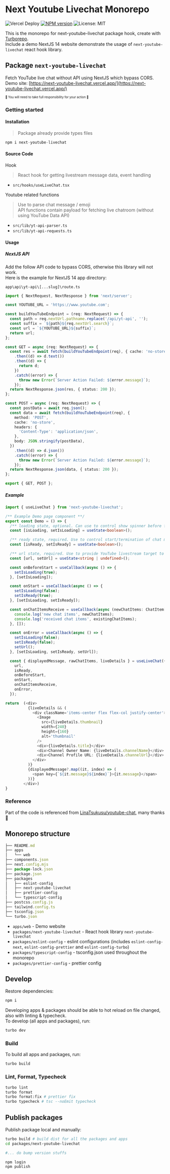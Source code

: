 # Next Youtube Livechat Monorepo

![Vercel Deploy](https://vercel-badge-sawa.vercel.app/?app=next-youtube-livechat)
<span class="badge-npmversion"><a href="https://npmjs.org/package/next-youtube-livechat" title="View this project on NPM"><img src="https://img.shields.io/npm/v/next-youtube-livechat" alt="NPM version" /></a></span>
![License: MIT](https://img.shields.io/badge/License-MIT-yellow.svg)

This is the monorepo for next-youtube-livechat package hook, create with [Turborepo](https://turbo.build/repo).  
Include a demo NextJS 14 website demonstrate the usage of `next-youtube-livechat` react hook library.

## Package `next-youtube-livechat`

Fetch YouTube live chat without API using NextJS which bypass CORS.  
Demo site: [https://next-youtube-livechat.vercel.app/](https://next-youtube-livechat.vercel.app/)

<sup><sub>🚨 You will need to take full responsibility for your action 🚨</sub></sup>

### Getting started

#### Installation

> Package already provide types files

```ts
npm i next-youtube-livechat
```

#### Source Code

Hook

> React hook for getting livestream message data, event handling

- `src/hooks/useLiveChat.tsx`

Youtube related functions

> Use to parse chat message / emoji  
> API functions contain payload for fetching live chatroom (without using YouTube Data API)

- `src/lib/yt-api-parser.ts`
- `src/lib/yt-api-requests.ts`

#### Usage

##### NextJS API

Add the follow API code to bypass CORS, otherwise this library will not work.  
Here is the example for NextJS 14 app directory:

`app\api\yt-api\[...slug]\route.ts`

```ts
import { NextRequest, NextResponse } from 'next/server';

const YOUTUBE_URL = 'https://www.youtube.com';

const buildYouTubeEndpoint = (req: NextRequest) => {
  const path = req.nextUrl.pathname.replace('/api/yt-api', '');
  const suffix = `${path}${req.nextUrl.search}`;
  const url = `${YOUTUBE_URL}${suffix}`;
  return url;
};

const GET = async (req: NextRequest) => {
  const res = await fetch(buildYouTubeEndpoint(req), { cache: 'no-store' })
    .then((d) => d.text())
    .then((d) => {
      return d;
    })
    .catch((error) => {
      throw new Error(`Server Action Failed: ${error.message}`);
    });
  return NextResponse.json(res, { status: 200 });
};

const POST = async (req: NextRequest) => {
  const postData = await req.json();
  const data = await fetch(buildYouTubeEndpoint(req), {
    method: 'POST',
    cache: 'no-store',
    headers: {
      'Content-Type': 'application/json',
    },
    body: JSON.stringify(postData),
  })
    .then((d) => d.json())
    .catch((error) => {
      throw new Error(`Server Action Failed: ${error.message}`);
    });
  return NextResponse.json(data, { status: 200 });
};

export { GET, POST };
```

##### Example

```ts
import { useLiveChat } from 'next-youtube-livechat';

/** Example Demo page component **/
export const Demo = () => {
  /** loading state, optional. Can use to control show spinner before fetching start & hide spinner after fetching start **/
  const [isLoading, setIsLoading] = useState<boolean>();

  /** ready state, required. Use to control start/termination of chat message polling **/
  const [isReady, setIsReady] = useState<boolean>();

  /** url state, required. Use to provide YouTube livestream target to fetch chat message **/
  const [url, setUrl] = useState<string | undefined>();

  const onBeforeStart = useCallback(async () => {
    setIsLoading(true);
  }, [setIsLoading]);

  const onStart = useCallback(async () => {
    setIsLoading(false);
    setIsReady(true);
  }, [setIsLoading, setIsReady]);

  const onChatItemsReceive = useCallback(async (newChatItems: ChatItem[], existingChatItems: ChatItem[]) => {
    console.log('new chat items', newChatItems);
    console.log('received chat items', existingChatItems);
  }, []);

  const onError = useCallback(async () => {
    setIsLoading(false);
    setIsReady(false);
    setUrl();
  }, [setIsLoading, setIsReady, setUrl]);

  const { displayedMessage, rawChatItems, liveDetails } = useLiveChat({
    url,
    isReady,
    onBeforeStart,
    onStart,
    onChatItemsReceive,
    onError,
  });

return  (<div>
          {liveDetails && (
            <div className='items-center flex flex-col justify-center'>
              <Image
                src={liveDetails.thumbnail}
                width={240}
                height={160}
                alt='thumbnail'
              />
              <div>{liveDetails.title}</div>
              <div>Channel Owner Name: {liveDetails.channelName}</div>
              <div>Channel Profile URL: {liveDetails.channelUrl}</div>
            </div>
          )}
          {displayedMessage?.map((it, index) => (
            <span key={`${it.message}${index}`}>{it.message}</span>
          ))}
        </div>)
}
```

### Reference

Part of the code is referenced from [LinaTsukusu/youtube-chat](https://github.com/LinaTsukusu/youtube-chat), many thanks 🙌

## Monorepo structure

```ts
├── README.md
├── apps
│   └── web
├── components.json
├── next.config.mjs
├── package-lock.json
├── package.json
├── packages
│   ├── eslint-config
│   ├── next-youtube-livechat
│   ├── prettier-config
│   └── typescript-config
├── postcss.config.js
├── tailwind.config.ts
├── tsconfig.json
└── turbo.json
```

- `apps/web` - Demo website
- `packages/next-youtube-livechat` - React hook library `next-youtube-livechat`
- `packages/eslint-config` - eslint configurations (includes `eslint-config-next`, `eslint-config-prettier` and `eslint-config-turbo`)
- `packages/typescript-config` - tsconfig.json used throughout the monorepo
- `packages/prettier-config` - prettier config

## Develop

Restore dependencies:

```sh
npm i
```

Developing apps & packages should be able to hot reload on file changed, also with linting & typecheck.  
To develop (all apps and packages), run:

```sh
turbo dev
```

### Build

To build all apps and packages, run:

```sh
turbo build
```

### Lint, Format, Typecheck

```sh
turbo lint
turbo format
turbo format:fix # prettier fix
turbo typecheck # tsc --noEmit typecheck
```

## Publish packages

Publish package local and manually:

```sh
turbo build # build dist for all the packages and apps
cd packages/next-youtube-livechat

#... do bump version stuffs

npm login
npm publish
```
